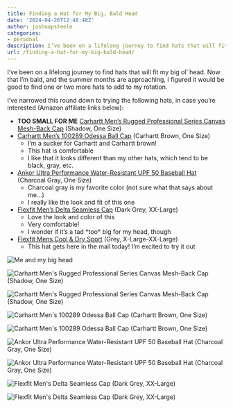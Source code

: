 ```yaml
---
title: Finding a Hat for My Big, Bald Head
date: '2024-04-26T12:48:48Z'
author: joshuapsteele
categories:
- personal
description: I’ve been on a lifelong journey to find hats that will fit my big ol’ head.
url: /finding-a-hat-for-my-big-bald-head/
---
```

I’ve been on a lifelong journey to find hats that will fit my big ol’ head. Now that I’m bald, and the summer months are approaching, I figured it would be good to find one or two more hats to add to my rotation.

I’ve narrowed this round down to trying the following hats, in case you’re interested (Amazon affiliate links below):

- **TOO SMALL FOR ME** [Carhartt Men’s Rugged Professional Series Canvas Mesh-Back Cap](https://amzn.to/3xVZv3O) (Shadow, One Size)
- [Carhartt Men’s 100289 Odessa Ball Cap](https://amzn.to/3Wi6GgS) (Carhartt Brown, One Size) 
    - I’m a sucker for Carhartt and Carhartt brown!
    - This hat is comfortable
    - I like that it looks different than my other hats, which tend to be black, gray, etc.
- [Ankor Ultra Performance Water-Resistant UPF 50 Baseball Hat](https://amzn.to/3UzLvWa) (Charcoal Gray, One Size) 
    - Charcoal gray is my favorite color (not sure what that says about me…)
    - I really like the look and fit of this one
- [Flexfit Men’s Delta Seamless Cap](https://amzn.to/3xLtY4j) (Dark Grey, XX-Large) 
    - Love the look and color of this
    - Very comfortable!
    - I wonder if it’s a tad \*too\* big for my head, though
- [Flexfit Mens Cool & Dry Sport](https://amzn.to/4aI6v2F) (Grey, X-Large-XX-Large) 
    - This hat gets here in the mail today! I’m excited to try it out

![Me and my big head](https://joshuapsteele.com/wp-content/uploads/2024/04/IMG_8778-2-1024x1024.jpg)

![Carhartt Men's Rugged Professional Series Canvas Mesh-Back Cap (Shadow, One Size)](https://joshuapsteele.com/wp-content/uploads/2024/04/IMG_8788-2-1024x1024.jpg)

![Carhartt Men's Rugged Professional Series Canvas Mesh-Back Cap (Shadow, One Size)](https://joshuapsteele.com/wp-content/uploads/2024/04/IMG_8802-2-1024x1024.jpg)

![Carhartt Men's 100289 Odessa Ball Cap (Carhartt Brown, One Size)](https://joshuapsteele.com/wp-content/uploads/2024/04/IMG_8813-2-1024x1024.jpg)

![Carhartt Men's 100289 Odessa Ball Cap (Carhartt Brown, One Size)](https://joshuapsteele.com/wp-content/uploads/2024/04/IMG_8822-2-1024x1024.jpg)

![Ankor Ultra Performance Water-Resistant UPF 50 Baseball Hat (Charcoal Gray, One Size)](https://joshuapsteele.com/wp-content/uploads/2024/04/IMG_8831-2-1024x1024.jpg)

![Ankor Ultra Performance Water-Resistant UPF 50 Baseball Hat (Charcoal Gray, One Size)](https://joshuapsteele.com/wp-content/uploads/2024/04/IMG_8841-2-1024x1024.jpg)

![Flexfit Men's Delta Seamless Cap (Dark Grey, XX-Large)](https://joshuapsteele.com/wp-content/uploads/2024/04/IMG_8863-2-1024x1024.jpg)

![Flexfit Men's Delta Seamless Cap (Dark Grey, XX-Large)](https://joshuapsteele.com/wp-content/uploads/2024/04/IMG_8871-2-1024x1024.jpg)
